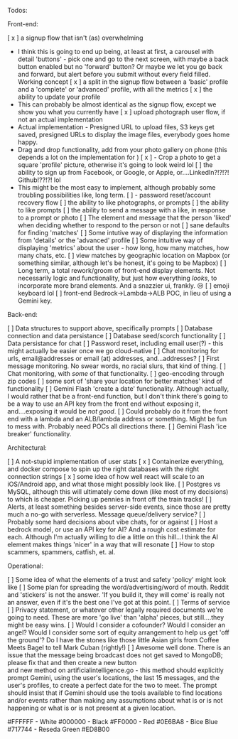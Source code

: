Todos:

Front-end:

[ x ] a signup flow that isn't (as) overwhelming
 - I think this is going to end up being, at least at first, a carousel with detail 'buttons' - pick one and go to the next screen, with maybe a back button enabled but no 'forward' button? Or maybe we let you go back and forward, but alert before you submit without every field filled. Working concept
[ x ] a split in the signup flow between a 'basic' profile and a 'complete' or 'advanced' profile, with all the metrics
[ x ] the ability to update your profile
- This can probably be almost identical as the signup flow, except we show you what you currently have
[ x ] upload photograph user flow, if not an actual implementation
- Actual implementation - Presigned URL to upload files, S3 keys get saved, presigned URLs to display the image files, everybody goes home happy.
- Drag and drop functionality, add from your photo gallery on phone (this depends a lot on the implementation for )
[ x ] - Crop a photo to get a square 'profile' picture, otherwise it's going to look weird lol
[ ] the ability to sign up from Facebook, or Google, or Apple, or....LinkedIn?!?!?! Github!??!?! lol
- This might be the most easy to implement, although probably some troubling possibilities like, long term.
[ ] - password reset/account recovery flow
[ ] the ability to like photographs, or prompts
[ ] the ability to like prompts
[ ] the ability to send a message with a like, in response to a prompt or photo
[ ] The element and message that the person 'liked' when deciding whether to respond to the person or not
[ ] sane defaults for finding 'matches'
[ ] Some intutive way of displaying the information from 'details' or the 'advanced' profile
[ ] Some intuitive way of displaying 'metrics' about the user - how long, how many matches, how many chats, etc.
[ ] view matches by geographic location on Mapbox (or something similar, although let's be honest, it's going to be Mapbox)
[ ] Long term, a total rework/groom of front-end display elements. Not necessarily logic and functionality, but just how everything *looks*, to incorporate more brand elements. And a snazzier ui, frankly. 😒
[ ] emoji keyboard lol
[ ] front-end Bedrock->Lambda->ALB POC, in lieu of using a Gemini key.

Back-end:

[ ] Data structures to support above, specifically prompts
[ ] Database connection and data persistance
[ ] Database seed/scorch functionality
[ ] Data persistance for chat
[ ] Password reset, including email user(?) - this might actually be easier once we go cloud-native
[ ] Chat monitoring for urls, email@addresses or email (at) addresses, and...addresses?
[ ] First message monitoring. No swear words, no racial slurs, that kind of thing.
[ ] Chat monitoring, with *some* of that functionality.
[ ] geo-encoding through zip codes
[ ] some sort of 'share your location for better matches' kind of functionality
[ ] Gemini Flash 'create a date' functionality. Although actually, I would rather that be a front-end function, but I don't think there's going to be a way to use an API key from the front end without exposing it, and....exposing it would be *not good*.
[ ] Could probably do it from the front end with a lambda and an ALB/lambda address or something. Might be fun to mess with. Probably need POCs all directions there.
[ ] Gemini Flash 'ice breaker' functionality.

Architectural:

[ ] A not-stupid implementation of user stats
[ x ] Containerize everything, and docker compose to spin up the right databases with the right connection strings
[ x ] some idea of how well react will scale to an iOS/Android app, and what those might possibly look like.
[ ] Postgres vs MySQL, although this will ultimately come down (like most of my decisions) to which is cheaper. Picking up pennies in front off the train tracks!
[ ] Alerts, at least something besides server-side events, since those are pretty much a no-go with serverless. Message queue/delivery service?
[ ] Probably some hard decisions about vibe chats, for or against
[ ] Host a bedrock model, or use an API key for AI? And a rough cost estimate for each. Although I'm actually willing to die a little on this hill...I think the AI element makes things 'nicer' in a way that will resonate
[ ] How to stop scammers, spammers, catfish, et. al.

Operational:

[ ] Some idea of what the elements of a trust and safety 'policy' might look like
[ ] Some plan for spreading the word/advertising/word of mouth. Reddit and 'stickers' is not the answer. 'If you build it, they will come' is really not an answer, even if it's the best one I've got at this point.
[ ] Terms of service
[ ] Privacy statement, or whatever other legally required documents we're going to need. These are more 'go live' than 'alpha' pieces, but still....they might be easy wins.
[ ] Would I consider a cofounder? Would I consider an angel? Would I consider some sort of equity arrangement to help us get 'off the ground'? Do I have the stones like those little Asian girls from Coffee Meets Bagel to tell Mark Cuban (rightly!) 
[ ] Awesome well done. There is an issue that the message being broadcast does not get saved to MongoDB; please fix that and then create a new button        
  and new method on artificialintelligence.go - this method should explicitly prompt Gemini, using the user's locations, the last 15 messages, and the     
   user's profiles, to create a perfect date for the two to meet. The prompt should insist that if Gemini should use the tools available to find
  locations and/or events rather than making any assumptions about what is or is not happening or what is or is not present at a given location.

#FFFFFF - White
#000000 - Black
#FF0000 - Red
#0E6BA8 - Bice Blue
#717744 - Reseda Green
#ED8B00
